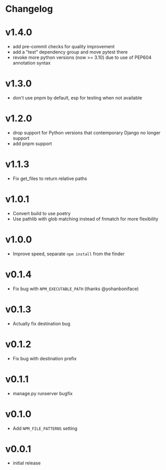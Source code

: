 # Changelog
# v1.4.0
- add pre-commit checks for quality improvement
- add a "test" dependency group and move pytest there
- revoke more python versions (now >= 3.10) due to use of PEP604 annotation syntax
# v1.3.0
- don't use pnpm by default, esp for testing when not available
# v1.2.0
- drop support for Python versions that contemporary Django no longer support
- add pnpm support
# v1.1.3
- Fix get_files to return relative paths
# v1.0.1
- Convert build to use poetry
- Use pathlib with glob matching instead of fnmatch for more flexibility
# v1.0.0
- Improve speed, separate `npm install` from the finder
# v0.1.4
- Fix bug with `NPM_EXECUTABLE_PATH` (thanks @yohanboniface)
# v0.1.3
- Actually fix destination bug
# v0.1.2
- Fix bug with destination prefix
# v0.1.1
- manage.py runserver bugfix
# v0.1.0
- Add `NPM_FILE_PATTERNS` setting
# v0.0.1
- initial release
